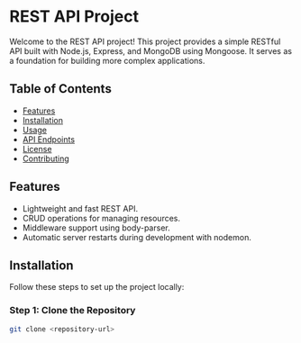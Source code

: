 # REST API Project

Welcome to the REST API project! This project provides a simple RESTful API built with Node.js, Express, and MongoDB using Mongoose. It serves as a foundation for building more complex applications.

## Table of Contents

- [Features](#features)
- [Installation](#installation)
- [Usage](#usage)
- [API Endpoints](#api-endpoints)
- [License](#license)
- [Contributing](#contributing)

## Features

- Lightweight and fast REST API.
- CRUD operations for managing resources.
- Middleware support using body-parser.
- Automatic server restarts during development with nodemon.

## Installation

Follow these steps to set up the project locally:

### Step 1: Clone the Repository

```bash
git clone <repository-url>




 
